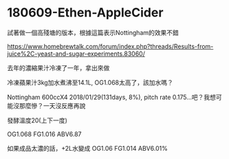 # 180609-Ethen-AppleCider

試著做一個高殘塘的版本，根據這篇表示Nottingham的效果不錯

<https://www.homebrewtalk.com/forum/index.php?threads/Results-from-juice%2C-yeast-and-sugar-experiments.83060/>

去年的濃縮果汁冷凍了一年，拿出來做

冷凍蘋果汁3kg加水煮沸至14.1L, OG1.068太高了，該加水嗎？

Nottingham 600ccX4 2018/01/29(131days, 8%), pitch rate 0.175...吧？我想可能沒那麼慘？一天沒反應再說

發酵溫度20(上下一度)

OG1.068 FG1.016 ABV6.87

如果成品太濃的話，+2L水變成 OG1.06 FG1.014 ABV6.01%
